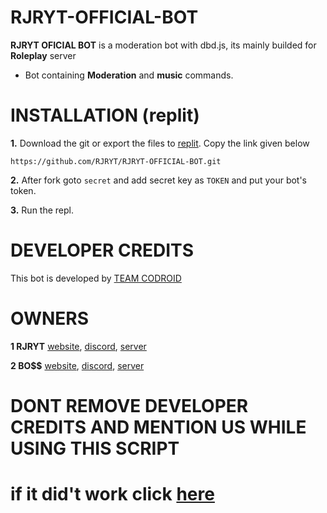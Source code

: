 # RJRYT-OFFICIAL-BOT


**RJRYT OFICIAL BOT** is a moderation bot with dbd.js, its mainly builded for __Roleplay__ server

- Bot containing __Moderation__ and __music__ commands.


# INSTALLATION (replit)

**1.** Download the git or export the files to [replit](https://replit.com/repls). Copy the link given below
```
https://github.com/RJRYT/RJRYT-OFFICIAL-BOT.git
```
**2.** After fork goto `secret` and add secret key as `TOKEN` and put your bot's token.

**3.** Run the repl.

# DEVELOPER CREDITS

This bot is developed by [TEAM CODROID](https://discord.com/invite/XcsZXk6uFF)

# OWNERS

**1 RJRYT**
[website](https://rjryt.tech/), 
[discord](https://discord.com/channels/@me/770988400047947796), 
[server](https://discord.gg/ZGsN5VMayx)
      
**2 BO$$**
[website](https://cruzgaming.ml/), 
[discord](https://discord.com/channels/@me/840554324160544789), 
[server](https://discord.gg/zfKNeT5gwQ)
      
      
 # DONT REMOVE DEVELOPER CREDITS AND MENTION US WHILE USING THIS SCRIPT
 
# if it did't work click [here](https://replit.com/@Somaliyo/Samp-bot?v=1)
